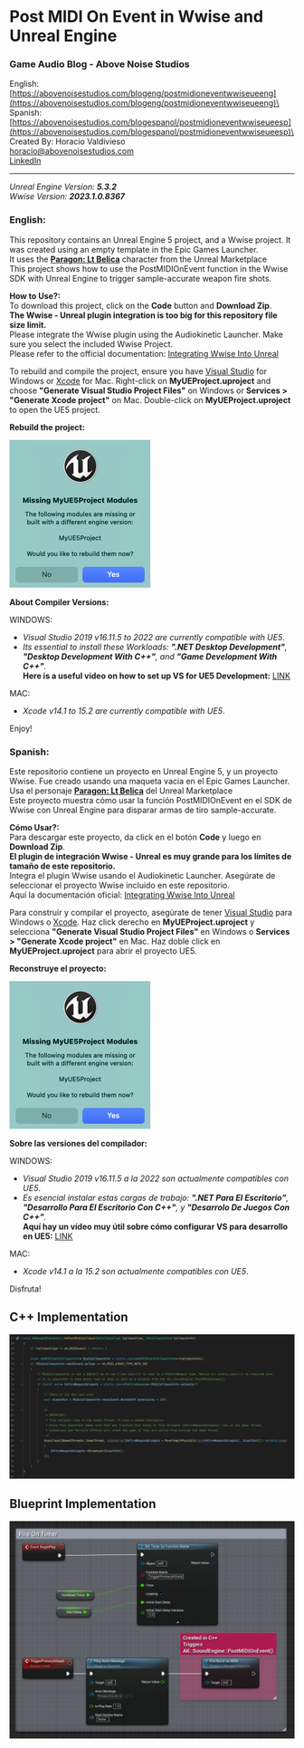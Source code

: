﻿# Post MIDI On Event in Wwise and Unreal Engine
### Game Audio Blog - Above Noise Studios
English: [https://abovenoisestudios.com/blogeng/postmidioneventwwiseueeng](https://abovenoisestudios.com/blogeng/postmidioneventwwiseueeng)\
Spanish: [https://abovenoisestudios.com/blogespanol/postmidioneventwwiseueesp](https://abovenoisestudios.com/blogespanol/postmidioneventwwiseueesp)\
\
Created By: Horacio Valdivieso\
[horacio@abovenoisestudios.com](mailto:horacio@abovenoisestudios.com)\
[LinkedIn](https://www.linkedin.com/in/horaciovaldivieso/)

---
_Unreal Engine Version: **5.3.2**_\
_Wwise Version: **2023.1.0.8367**_

### **English:**
This repository contains an Unreal Engine 5 project, and a Wwise project.
It was created using an empty template in the Epic Games Launcher.\
It uses the [**Paragon: Lt Belica**](https://www.unrealengine.com/marketplace/en-US/product/paragon-lt-belica) character from the Unreal Marketplace\
This project shows how to use the PostMIDIOnEvent function in the Wwise SDK with Unreal Engine to trigger sample-accurate weapon fire shots.

**How to Use?:**\
To download this project, click on the **Code** button and **Download Zip**.\
**The Wwise - Unreal plugin integration is too big for this repository file size limit.**\
Please integrate the Wwise plugin using the Audiokinetic Launcher. Make sure you select the included Wwise Project.\
Please refer to the official documentation: [Integrating Wwise Into Unreal](https://www.audiokinetic.com/en/library/wwise_launcher/?source=InstallGuide&id=integrating_wwise_into_an_unreal_project)

To rebuild and compile the project, ensure you have [Visual Studio](https://visualstudio.microsoft.com/) for Windows or [Xcode](https://download.developer.apple.com/Developer_Tools/Xcode_13.4.1/Xcode_13.4.1.xip) for Mac.
Right-click on **MyUEProject.uproject** and choose **"Generate Visual Studio Project Files"** on Windows or **Services > "Generate Xcode project"** on Mac.
Double-click on **MyUEProject.uproject** to open the UE5 project.

**Rebuild the project:**

<img height="261" src="Images/Rebuild Project.png" width="249"/>

**About Compiler Versions:**

WINDOWS:

- _Visual Studio 2019 v16.11.5 to 2022 are currently compatible with UE5_.
- _Its essential to install these Workloads: **".NET Desktop Development"**, **"Desktop Development With C++"**, and **"Game Development With C++"**._\
  **Here is a useful video on how to set up VS for UE5 Development:** [LINK](https://youtu.be/8xJRr6Yr_LU?t=105)

MAC:
- _Xcode v14.1 to 15.2 are currently compatible with UE5_.

Enjoy!

### **Spanish:**
Este repositorio contiene un proyecto en Unreal Engine 5, y un proyecto Wwise.
Fue creado usando una maqueta vacia en el Epic Games Launcher.\
Usa el personaje [**Paragon: Lt Belica**](https://www.unrealengine.com/marketplace/en-US/product/paragon-lt-belica) del Unreal Marketplace\
Este proyecto muestra cómo usar la función PostMIDIOnEvent en el SDK de Wwise con Unreal Engine para disparar armas de tiro sample-accurate.

**Cómo Usar?:**\
Para descargar este proyecto, da click en el botón **Code** y luego en **Download Zip**.\
**El plugin de integración Wwise - Unreal es muy grande para los límites de tamaño de este repositorio.**\
Integra el plugin Wwise usando el Audiokinetic Launcher. Asegúrate de seleccionar el proyecto Wwise incluido en este repositorio.\
Aquí la documentación oficial: [Integrating Wwise Into Unreal](https://www.audiokinetic.com/en/library/wwise_launcher/?source=InstallGuide&id=integrating_wwise_into_an_unreal_project)

Para construir y compilar el proyecto, asegúrate de tener [Visual Studio](https://visualstudio.microsoft.com/) para Windows o [Xcode](https://download.developer.apple.com/Developer_Tools/Xcode_13.4.1/Xcode_13.4.1.xip).
Haz click derecho en **MyUEProject.uproject** y selecciona **"Generate Visual Studio Project Files"** en Windows o **Services > "Generate Xcode project"** en Mac.
Haz doble click en **MyUEProject.uproject** para abrir el proyecto UE5.

**Reconstruye el proyecto:**

<img height="261" src="Images/Rebuild Project.png" width="249"/>

**Sobre las versiones del compilador:**

WINDOWS:

- _Visual Studio 2019 v16.11.5 a la 2022 son actualmente compatibles con UE5_.
- _Es esencial instalar estas cargas de trabajo: **".NET Para El Escritorio"**, **"Desarrollo Para El Escritorio Con C++"**, y **"Desarrolo De Juegos Con C++"**._\
  **Aquí hay un vídeo muy útil sobre cómo configurar VS para desarrollo en UE5:** [LINK](https://youtu.be/8xJRr6Yr_LU?t=105)

MAC:

- _Xcode v14.1 a la 15.2 son actualmente compatibles con UE5_.

Disfruta!

## C++ Implementation

![](Images/9_OnPostMIDICallback.cpp.png)

## Blueprint Implementation

![](Images/16_TimerByFunctionName.png)